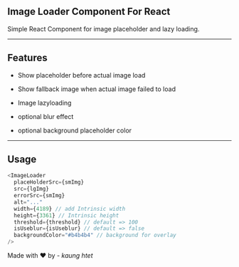 ## Image Loader Component For React&#x20;

Simple React Component for image placeholder and lazy loading.

---

## Features

- Show placeholder before actual image load

- Show fallback image when actual image failed to load

- Image lazyloading

- optional blur effect

- optional background placeholder color

---

## Usage

```javascript
<ImageLoader
  placeHolderSrc={smImg}
  src={lgImg}
  errorSrc={smImg}
  alt="..."
  width={4189} // add Intrinsic width
  height={3361} // Intrinsic height
  threshold={threshold} // default => 100
  isUseblur={isUseblur} // default => false
  backgroundColor="#b4b4b4" // background for overlay
/>
```

Made with ❤️ by - _kaung htet_
